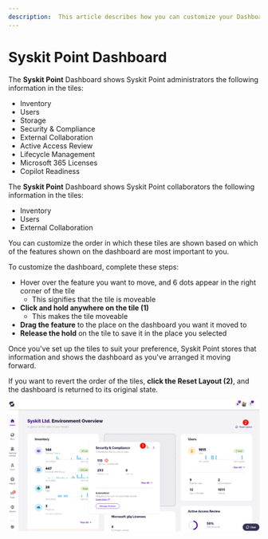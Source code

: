 ```yaml
---
description:  This article describes how you can customize your Dashboard by rearranging the tiles. 
---
```


# Syskit Point Dashboard

The **Syskit Point** Dashboard shows Syskit Point administrators the following information in the tiles:
 * Inventory
 * Users
 * Storage
 * Security & Compliance
 * External Collaboration
 * Active Access Review
 * Lifecycle Management
 * Microsoft 365 Licenses
 * Copilot Readiness

The **Syskit Point** Dashboard shows Syskit Point collaborators the following information in the tiles:
 * Inventory
 * Users
 * External Collaboration

You can customize the order in which these tiles are shown based on which of the features shown on the dashboard are most important to you. 

To customize the dashboard, complete these steps:
  * Hover over the feature you want to move, and 6 dots appear in the right corner of the tile
    * This signifies that the tile is moveable
  * **Click and hold anywhere on the tile (1)**
    * This makes the tile moveable
  * **Drag the feature** to the place on the dashboard you want it moved to
  * **Release the hold** on the tile to save it in the place you selected

Once you've set up the tiles to suit your preference, Syskit Point stores that information and shows the dashboard as you've arranged it moving forward. 

If you want to revert the order of the tiles, **click the Reset Layout (2)**, and the dashboard is returned to its original state. 

![Syskit Point - Customizing the Dashboard](../../static/img/customize-dashboard.png)